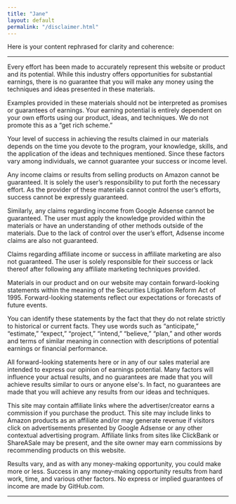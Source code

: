 ```yaml
---
title: "Jane"
layout: default
permalink: "/disclaimer.html"
---
```

Here is your content rephrased for clarity and coherence:

---

Every effort has been made to accurately represent this website or product and its potential. While this industry offers opportunities for substantial earnings, there is no guarantee that you will make any money using the techniques and ideas presented in these materials.

Examples provided in these materials should not be interpreted as promises or guarantees of earnings. Your earning potential is entirely dependent on your own efforts using our product, ideas, and techniques. We do not promote this as a “get rich scheme.”

Your level of success in achieving the results claimed in our materials depends on the time you devote to the program, your knowledge, skills, and the application of the ideas and techniques mentioned. Since these factors vary among individuals, we cannot guarantee your success or income level.

Any income claims or results from selling products on Amazon cannot be guaranteed. It is solely the user’s responsibility to put forth the necessary effort. As the provider of these materials cannot control the user’s efforts, success cannot be expressly guaranteed.

Similarly, any claims regarding income from Google Adsense cannot be guaranteed. The user must apply the knowledge provided within the materials or have an understanding of other methods outside of the materials. Due to the lack of control over the user’s effort, Adsense income claims are also not guaranteed.

Claims regarding affiliate income or success in affiliate marketing are also not guaranteed. The user is solely responsible for their success or lack thereof after following any affiliate marketing techniques provided.

Materials in our product and on our website may contain forward-looking statements within the meaning of the Securities Litigation Reform Act of 1995. Forward-looking statements reflect our expectations or forecasts of future events.

You can identify these statements by the fact that they do not relate strictly to historical or current facts. They use words such as “anticipate,” “estimate,” “expect,” “project,” “intend,” “believe,” “plan,” and other words and terms of similar meaning in connection with descriptions of potential earnings or financial performance.

All forward-looking statements here or in any of our sales material are intended to express our opinion of earnings potential. Many factors will influence your actual results, and no guarantees are made that you will achieve results similar to ours or anyone else's. In fact, no guarantees are made that you will achieve any results from our ideas and techniques.

This site may contain affiliate links where the advertiser/creator earns a commission if you purchase the product. This site may include links to Amazon products as an affiliate and/or may generate revenue if visitors click on advertisements presented by Google Adsense or any other contextual advertising program. Affiliate links from sites like ClickBank or ShareASale may be present, and the site owner may earn commissions by recommending products on this website.

Results vary, and as with any money-making opportunity, you could make more or less. Success in any money-making opportunity results from hard work, time, and various other factors. No express or implied guarantees of income are made by GitHub.com.

---

